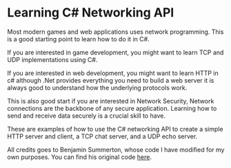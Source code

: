 # Learning C# Networking API

Most modern games and web applications uses network programming.  This is a good starting point to learn how to do it in C#.

If you are interested in game development, you might want to learn TCP and UDP implementations using C#.

If you are interested in web development, you might want to learn HTTP in c# although .Net provides everything you need to build a web server it is always good to understand how the underlying protocols work.

This is also good start if you are interested in Network Security, Network connections are the backbone of any secure application. Learning how to send and receive data securely is a crucial skill to have.

These are examples of how to use the C# networking API to create a simple HTTP server and client, a TCP chat server, and a UDP echo server.

All credits goes to Benjamin Summerton, whose code I have modified for my own purposes.  You can find his original code [here](https://github.com/define-private-public/CSharpNetworking).
